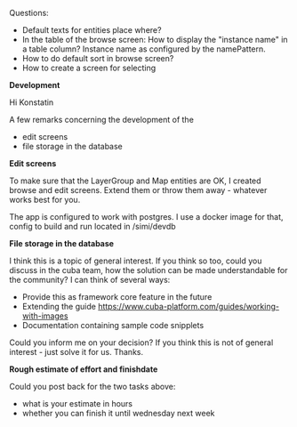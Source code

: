 Questions:
* Default texts for entities place where?
* In the table of the browse screen: How to display the "instance name" in a table column? Instance name as configured by the namePattern.
* How to do default sort in browse screen? 
* How to create a screen for selecting 


**Development**

Hi Konstatin

A few remarks concerning the development of the 
* edit screens
* file storage in the database

**Edit screens**

To make sure that the LayerGroup and Map entities are OK, I created browse and edit screens. 
Extend them or throw them away - whatever works best for you.

The app is configured to work with postgres. I use a docker image for that, config to build and run located in /simi/devdb

**File storage in the database**

I think this is a topic of general interest. If you think so too, could you discuss in the cuba team, 
how the solution can be made understandable for the community? I can think of several ways:

* Provide this as framework core feature in the future
* Extending the guide https://www.cuba-platform.com/guides/working-with-images
* Documentation containing sample code snipplets

Could you inform me on your decision? If you think this is not of general interest - just solve it for us. Thanks.

**Rough estimate of effort and finishdate**

Could you post back for the two tasks above:
* what is your estimate in hours
* whether you can finish it until wednesday next week





 